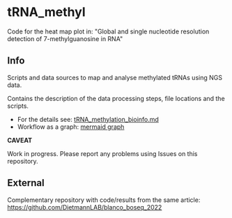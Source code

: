 # tRNA_methyl

Code for the heat map plot in: "Global and single nucleotide resolution detection of 7-methylguanosine in RNA"

## Info

Scripts and data sources to map and analyse methylated tRNAs using NGS data.

Contains the description of the data processing steps, file locations and the scripts.

* For the details see: [tRNA_methylation_bioinfo.md](https://github.com/darked89/tRNA_methyl/blob/main/doc/tRNA_methylation_bioinfo.md)
* Workflow as a graph: [mermaid graph](https://github.com/Cancer-Genomics-TH/tRNA_methyl/blob/main/doc/workflow_mermaid.md)


**CAVEAT**

Work in progress. Please report any problems using Issues on this repository.

## External

Complementary repository with code/results from the same article: https://github.com/DietmannLAB/blanco_boseq_2022

